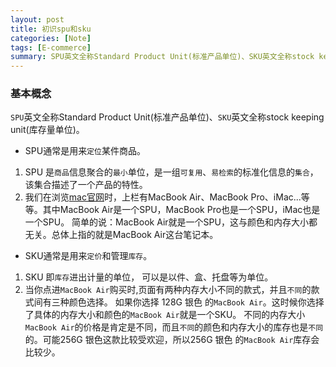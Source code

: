 ```yaml
---
layout: post
title: 初识spu和sku
categories: [Note]
tags: [E-commerce]
summary: SPU英文全称Standard Product Unit(标准产品单位)、SKU英文全称stock keeping unit(库存量单位)
---
```


### 基本概念
`SPU`英文全称Standard Product Unit(标准产品单位)、`SKU`英文全称stock keeping unit(库存量单位)。

- SPU通常是用来`定位`某件商品。
1. SPU 是`商品`信息聚合的`最小`单位，是一组`可复用`、`易检索`的标准化信息的`集合`，该集合描述了一个产品的特性。
1. 我们在浏览[mac官网](https://www.apple.com/cn/mac/)时，上栏有MacBook Air、MacBook Pro、iMac...等等。其中MacBook Air是一个SPU，MacBook Pro也是一个SPU，iMac也是一个SPU。
简单的说：MacBook Air就是一个SPU，这与颜色和内存大小都无关。总体上指的就是MacBook Air这台笔记本。

- SKU通常是用来`定价`和管理`库存`。  
1. SKU 即`库存`进出计量的单位， 可以是以件、盒、托盘等为单位。
1. 当你点进`MacBook Air`购买时,页面有两种内存大小不同的款式，并且`不同`的款式间有三种颜色选择。
如果你选择 128G 银色 的`MacBook Air`。这时候你选择了具体的内存大小和颜色的`MacBook Air`就是一个SKU。
不同的内存大小`MacBook Air`的价格是肯定是不同，而且`不同`的颜色和内存大小的库存也是`不同`的。可能256G 银色这款比较受欢迎，所以256G 银色 的`MacBook Air`库存会比较少。

